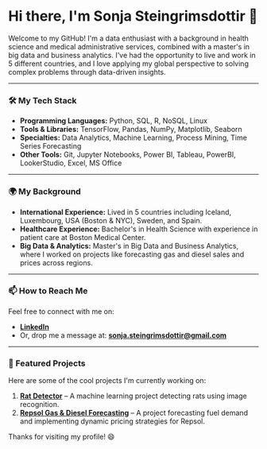 # Hi there, I'm Sonja Steingrimsdottir 👋

Welcome to my GitHub! I'm a data enthusiast with a background in health science and medical administrative services, combined with a master's in big data and business analytics. I've had the opportunity to live and work in 5 different countries, and I love applying my global perspective to solving complex problems through data-driven insights.

---

### 🛠️ My Tech Stack
- **Programming Languages:** Python, SQL, R, NoSQL, Linux
- **Tools & Libraries:** TensorFlow, Pandas, NumPy, Matplotlib, Seaborn
- **Specialties:** Data Analytics, Machine Learning, Process Mining, Time Series Forecasting
- **Other Tools:** Git, Jupyter Notebooks, Power BI, Tableau, PowerBI, LookerStudio, Excel, MS Office

---

### 🌍 My Background
- **International Experience:** Lived in 5 countries including Iceland, Luxembourg, USA (Boston & NYC), Sweden, and Spain.
- **Healthcare Experience:** Bachelor's in Health Science with experience in patient care at Boston Medical Center.
- **Big Data & Analytics:** Master's in Big Data and Business Analytics, where I worked on projects like forecasting gas and diesel sales and prices across regions.

---

### 📫 How to Reach Me
Feel free to connect with me on:
- **[LinkedIn](https://www.linkedin.com/in/sonja-steingrimsdottir-3a123217a/)**
- Or, drop me a message at: **sonja.steingrimsdottir@gmail.com**

---

### 🔧 Featured Projects
Here are some of the cool projects I'm currently working on:
1. **[Rat Detector](https://github.com/sonjasteingrimsdottir/Rat_Detector)** – A machine learning project detecting rats using image recognition.
2. **[Repsol Gas & Diesel Forecasting](https://github.com/sonjasteingrimsdottir/CapstoneProjectRepsol)** – A project forecasting fuel demand and implementing dynamic pricing strategies for Repsol.

Thanks for visiting my profile! 😄
